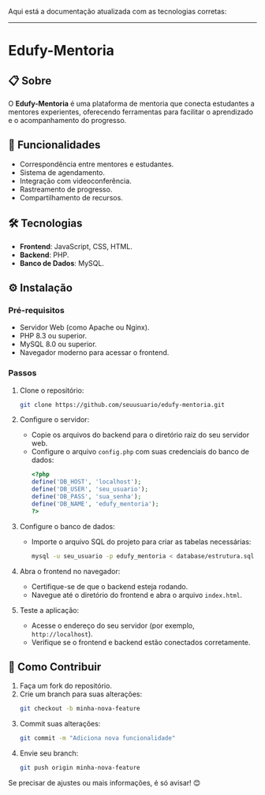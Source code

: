 Aqui está a documentação atualizada com as tecnologias corretas:

---

# Edufy-Mentoria

## 📋 Sobre  
O **Edufy-Mentoria** é uma plataforma de mentoria que conecta estudantes a mentores experientes, oferecendo ferramentas para facilitar o aprendizado e o acompanhamento do progresso.

## 🚀 Funcionalidades  
- Correspondência entre mentores e estudantes.  
- Sistema de agendamento.  
- Integração com videoconferência.  
- Rastreamento de progresso.  
- Compartilhamento de recursos.  

## 🛠️ Tecnologias  
- **Frontend**: JavaScript, CSS, HTML.  
- **Backend**: PHP.  
- **Banco de Dados**: MySQL.  

## ⚙️ Instalação  

### Pré-requisitos  
- Servidor Web (como Apache ou Nginx).  
- PHP 8.3 ou superior.  
- MySQL 8.0 ou superior.  
- Navegador moderno para acessar o frontend.  

### Passos  

1. Clone o repositório:  
   ```bash  
   git clone https://github.com/seuusuario/edufy-mentoria.git  
   ```  

2. Configure o servidor:  
   - Copie os arquivos do backend para o diretório raiz do seu servidor web.  
   - Configure o arquivo `config.php` com suas credenciais do banco de dados:  
     ```php  
     <?php  
     define('DB_HOST', 'localhost');  
     define('DB_USER', 'seu_usuario');  
     define('DB_PASS', 'sua_senha');  
     define('DB_NAME', 'edufy_mentoria');  
     ?>  
     ```  

3. Configure o banco de dados:  
   - Importe o arquivo SQL do projeto para criar as tabelas necessárias:  
     ```bash  
     mysql -u seu_usuario -p edufy_mentoria < database/estrutura.sql  
     ```  

4. Abra o frontend no navegador:  
   - Certifique-se de que o backend esteja rodando.  
   - Navegue até o diretório do frontend e abra o arquivo `index.html`.  

5. Teste a aplicação:  
   - Acesse o endereço do seu servidor (por exemplo, `http://localhost`).  
   - Verifique se o frontend e backend estão conectados corretamente.  

## 📝 Como Contribuir  
1. Faça um fork do repositório.  
2. Crie um branch para suas alterações:  
   ```bash  
   git checkout -b minha-nova-feature  
   ```  
3. Commit suas alterações:  
   ```bash  
   git commit -m "Adiciona nova funcionalidade"  
   ```  
4. Envie seu branch:  
   ```bash  
   git push origin minha-nova-feature  
   ```  


Se precisar de ajustes ou mais informações, é só avisar! 😊